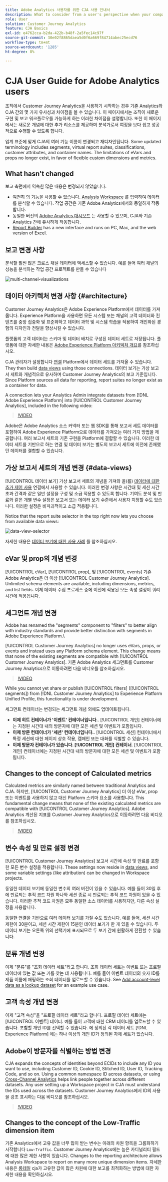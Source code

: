 ```yaml
---
title: Adobe Analytics 사용자를 위한 CJA 사용 안내서
description: What to consider from a user's perspective when your company moves data from Adobe Analytics to Customer Journey Analytics
role: User
solution: Customer Journey Analytics
feature: CJA Basics
exl-id: e4762cca-b2da-422b-b48f-2a5fec14c97f
source-git-commit: 30e02f8865daea5d0f6a669f84714abec25ecd76
workflow-type: tm+mt
source-wordcount: '1285'
ht-degree: 8%

---
```


# CJA User Guide for Adobe Analytics users

조직에서 Customer Journey Analytics을 사용하기 시작하는 경우 기존 Analytics와 CJA 간의 몇 가지 유사성과 차이점을 볼 수 있습니다. 이 페이지에서는 조직이 새로운 구현 및 보고 워크플로우를 가능하게 하는 이러한 차이점을 설명합니다. 또한 이 페이지에서는 새로운 개념에 대한 추가 리소스를 제공하며 분석가로서 여정을 보다 쉽고 성공적으로 수행할 수 있도록 합니다.

업계 표준에 맞게 CJA의 여러 기능 이름이 변경되고 재디자인됩니다. Some updated terminology includes segments, virtual report suites, classifications, customer attributes, and container names. The limitations of eVars and props no longer exist, in favor of flexible custom dimensions and metrics.

## What hasn&#39;t changed

보고 측면에서 익숙한 많은 내용은 변경되지 않았습니다.

* 여전히 의 기능을 사용할 수 있습니다. [Analysis Workspace](/help/analysis-workspace/home.md) 를 입력하여 데이터를 분석할 수 있습니다. 작업 공간은 기존 Adobe Analytics에서와 동일하게 작동합니다.
* 동일한 버전의 [Adobe Analytics 대시보드](/help/mobile-app/home.md) 는 사용할 수 있으며, CJA와 기존 Analytics 간에 유사하게 작동합니다.
* [Report Builder](/help/report-builder/report-buider-overview.md) has a new interface and runs on PC, Mac, and the web version of Excel.

## 보고 변경 사항

분석할 훨씬 많은 크로스 채널 데이터에 액세스할 수 있습니다. 예를 들어 여러 채널의 성능을 분석하는 작업 공간 프로젝트를 만들 수 있습니다

![multi-channel-visualizations](assets/cross-channel.png)

## 데이터 아키텍처 변경 사항 {#architecture}

Customer Journey Analytics은 Adobe Experience Platform에서 데이터를 가져옵니다. Experience Platform을 사용하면 모든 시스템 또는 채널의 고객 데이터와 컨텐츠를 중앙 집중화 및 표준화하고 데이터 과학 및 시스템 학습을 적용하여 개인화된 경험의 디자인과 전달을 향상시킬 수 있습니다.

플랫폼의 고객 데이터는 스키마 및 데이터 배치로 구성된 데이터 세트로 저장됩니다. 플랫폼에 대한 자세한 내용은 [Adobe Experience Platform 아키텍처 개요](https://experienceleague.adobe.com/docs/platform-learn/tutorials/intro-to-platform/basic-architecture.html?lang=ko)를 참조하십시오.

CJA 관리자가 설정합니다 [연결](/help/connections/create-connection.md) Platform에서 데이터 세트를 가져올 수 있습니다. They then build [data views](/help/data-views/data-views.md) using those connections. 데이터 보기는 가상 보고서 세트와 개념적으로 유사하며 Customer Journey Analytics의 보고 기준입니다. Since Platform sources all data for reporting, report suites no longer exist as a container for data.

A connection lets your Analytics Admin integrate datasets from [!DNL Adobe Experience Platform] into [!UICONTROL Customer Journey Analytics], included in the following video:

>[!VIDEO](https://video.tv.adobe.com/v/35111/?quality=12)

Adobe은 Adobe Analytics 소스 커넥터 또는 웹 SDK를 통해 보고서 세트 데이터를 포함하여 Adobe Experience Platform으로 데이터를 가져오는 여러 가지 방법을 제공합니다. 여러 보고서 세트의 기존 구현을 Platform에 결합할 수 있습니다. 이러한 데이터 세트를 기반으로 하는 연결 및 데이터 보기는 별도의 보고서 세트에 이전에 존재했던 데이터를 결합할 수 있습니다.

## 가상 보고서 세트의 개념 변경 {#data-views}

[!UICONTROL 데이터 보기] 가상 보고서 세트의 개념을 가져와 을(를) [데이터에 대한 추가 제어 사용](/help/data-views/create-dataview.md) 연결에서 사용할 수 있습니다. 이러한 변경 사항은 시간대 및 세션 시간 초과 간격과 같은 일반 설정을 구성 및 소급 적용할 수 있도록 합니다. 기여도 분석 및 만료와 같은 개별 변수 설정은 보고서 또는 데이터 보기 수준에서 사용자 지정할 수도 있습니다. 이러한 설정은 비파괴적이고 소급 적용됩니다.

Notice that the report suite selector in the top right now lets you choose from available data views:

![data-view-selector](assets/data-views.png)

자세한 내용은 [데이터 보기에 대한 사용 사례](/help/data-views/data-views-usecases.md) 를 참조하십시오.

## eVar 및 prop의 개념 변경

[!UICONTROL eVar], [!UICONTROL prop], 및 [!UICONTROL events] 기존 Adobe Analytics은 더 이상 [!UICONTROL Customer Journey Analytics]. Unlimited schema elements are available, including dimensions, metrics, and list fields. 이제 데이터 수집 프로세스 중에 이전에 적용된 모든 속성 설정이 쿼리 시간에 적용됩니다.

## 세그먼트 개념 변경

Adobe has renamed the &quot;segments&quot; component to &quot;filters&quot; to better align with industry standards and provide better distinction with segments in Adobe Experience Platform.\

[!UICONTROL Customer Journey Analytics] no longer uses eVars, props, or events and instead uses any Platform schema element. This change means that none of the existing segments are compatible with [!UICONTROL Customer Journey Analytics]. 기존 Adobe Analytics 세그먼트를 Customer Journey Analytics으로 이동하려면 다음 비디오를 참조하십시오.

>[!VIDEO](https://video.tv.adobe.com/v/31982/?quality=12)

While you cannot yet share or publish [!UICONTROL filters] ([!UICONTROL segments]) from [!DNL Customer Journey Analytics] to Experience Platform Unified Profile, this functionality is under development.

세그먼트 컨테이너는 변경되는 세그먼트 개념 외에도 업데이트됩니다.

* **이제 히트 컨테이너가 &#39;이벤트&#39; 컨테이너입니다.**. [!UICONTROL 개인] 컨테이너에는 지정된 시간대 내의 방문자에 대한 모든 세션 및 이벤트가 포함됩니다.
* **이제 방문 컨테이너가 &#39;세션&#39; 컨테이너입니다.**. [!UICONTROL 세션] 컨테이너에서 특정 세션에 대한 페이지 상호 작용, 캠페인 또는 대화를 식별할 수 있습니다.
* **이제 방문자 컨테이너가 있습니다. [!UICONTROL 개인] 컨테이너**. [!UICONTROL 개인] 컨테이너에는 지정된 시간대 내의 방문자에 대한 모든 세션 및 이벤트가 포함됩니다.

## Changes to the concept of Calculated metrics

Calculated metrics are similarly named between traditional Analytics and CJA. 하지만, [!UICONTROL Customer Journey Analytics] 더 이상 eVar, prop 또는 이벤트를 사용하지 않고 대신 Platform 스키마 요소를 사용합니다. This fundamental change means that none of the existing calculated metrics are compatible with [!UICONTROL Customer Journey Analytics]. Adobe Analytics 계산된 지표를 Customer Journey Analytics으로 이동하려면 다음 비디오를 참조하십시오.

>[!VIDEO](https://video.tv.adobe.com/v/31788/?quality=12)

## 변수 속성 및 만료 설정 변경

[!UICONTROL Customer Journey Analytics] 보고서 시간에 속성 및 만료를 포함한 모든 변수 설정을 적용합니다. These settings now reside in [data views](/help/data-views/component-settings/persistence.md), and some variable settings (like attribution) can be changed in Workspace projects.

동일한 데이터 보기에 동일한 변수의 여러 버전이 있을 수 있습니다. 예를 들어 30일 후에 만료되는 추적 코드 차원 하나와 세션 종료 시 만료되는 추적 코드 차원이 있을 수 있습니다. 이러한 추적 코드 차원은 모두 동일한 소스 데이터를 사용하지만, 다른 속성 설정을 사용합니다.

동일한 연결을 기반으로 여러 데이터 보기를 가질 수도 있습니다. 예를 들어, 세션 시간 제한이 30분이고, 세션 시간 제한이 15분인 데이터 보기가 한 개 있을 수 있습니다. 두 데이터 보기는 오른쪽 위의 선택기에 표시되므로 두 보기 간에 원활하게 전환할 수 있습니다.

## 분류 개념 변경

이제 &quot;분류&quot;를 &quot;조회 데이터 세트&quot;라고 합니다. 조회 데이터 세트는 이벤트 또는 프로필 데이터에 있는 값 또는 키를 찾는 데 사용됩니다. 예를 들어 이벤트 데이터의 숫자 ID를 제품 이름에 매핑하는 조회 데이터를 업로드할 수 있습니다. See [Add account-level data as a lookup dataset](/help/use-cases/b2b.md) for an example use case.

## 고객 속성 개념 변경

이제 &quot;고객 속성&quot;을 &quot;프로필 데이터 세트&quot;라고 합니다. 프로필 데이터 세트에는 [!UICONTROL 이벤트] 데이터. 예를 들어 고객에 대한 CRM 데이터를 업로드할 수 있습니다. 포함할 개인 ID를 선택할 수 있습니다. 에 정의된 각 데이터 세트 [!DNL Experience Platform] 에는 하나 이상의 개인 ID가 정의된 자체 세트가 있습니다.

## Adobe이 방문자를 식별하는 방법 변경

CJA expands the concepts of identities beyond ECIDs to include any ID you want to use, including Customer ID, Cookie ID, Stitched ID, User ID, Tracking Code, and so on. Using a common namespace ID across datasets, or using [Cross-Channel Analytics](/help/connections/cca/overview.md) helps link people together across different datasets. Any user setting up a Workspace project in CJA must understand the IDs used across the datasets. Customer Journey Analytics에서 ID의 사용을 강조 표시하는 다음 비디오를 참조하십시오.

>[!VIDEO](https://video.tv.adobe.com/v/30750/?quality=12)

## Changes to the concept of the Low-Traffic dimension item

기존 Analytics에서 고유 값을 너무 많이 받는 변수는 아래의 차원 항목을 그룹화하기 시작합니다 `Low-Traffic`. Customer Journey Analytics에는 높은 카디널리티 필드에 대한 많은 제한 사항이 있습니다. Changes to the reporting architecture allows Analysis Workspace to report on many more unique dimension items. 자세한 내용은 [롱테일](../analysis-workspace/workspace-faq/long-tail.md) cja가 고유한 값이 많은 차원에 대한 보고를 최적화하는 방법에 대한 자세한 내용을 확인하십시오.
